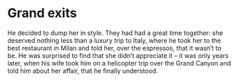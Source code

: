 Grand exits
===========He decided to dump her in style. They had had a great time together: she deserved nothing less than a luxury trip to Italy, where he took her to the best restaurant in Milan and told her, over the  espressos, that it wasn’t to be. He was surprised to find that she didn’t appreciate it – it was only years later, when his wife took him on a helicopter trip over the Grand Canyon and told him about her affair, that he finally understood.